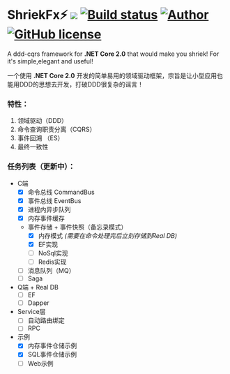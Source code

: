 # ShriekFx:zap: ![](https://img.shields.io/badge/.NET%20Core-2.0.0-brightgreen.svg?style=flat-square) [![Build status](https://ci.appveyor.com/api/projects/status/mcwi2kqe0daija6c?svg=true)](https://ci.appveyor.com/project/ElderJames/shriekfx) [![Author](https://img.shields.io/badge/author-ElderJames-brightgreen.svg?style=flat-square)](https://yangshunjie.com) [![GitHub license](https://img.shields.io/badge/license-MIT-brightgreen.svg?style=flat-square)](https://github.com/ElderJames/ShriekFx/blob/master/LICENSE)  

A ddd-cqrs framework for **.NET Core 2.0**  that would make you shriek! For it's simple,elegant and useful!

一个使用 **.NET Core 2.0** 开发的简单易用的领域驱动框架，宗旨是让小型应用也能用DDD的思想去开发，打破DDD很复杂的谣言！

### 特性：

1. 领域驱动（DDD）
2. 命令查询职责分离（CQRS）
3. 事件回溯 （ES）
4. 最终一致性

### 任务列表（更新中）：

- C端
  - [x] 命令总线 CommandBus
  - [x] 事件总线 EventBus
  - [x] 进程内异步队列
  - [x] 内存事件缓存
  - 事件存储 + 事件快照（备忘录模式）
    - [x] 内存模式 *(需要在命令处理完后立刻存储到Real DB)*
    - [x] EF实现
    - [ ] NoSql实现
    - [ ] Redis实现
  - [ ] 消息队列（MQ）
  - [ ] Saga
- Q端 + Real DB 
  - [ ] EF
  - [ ] Dapper
- Service层
  - [ ] 自动路由绑定
  - [ ] RPC
- 示例
  - [x] 内存事件仓储示例
  - [x] SQL事件仓储示例
  - [ ] Web示例
